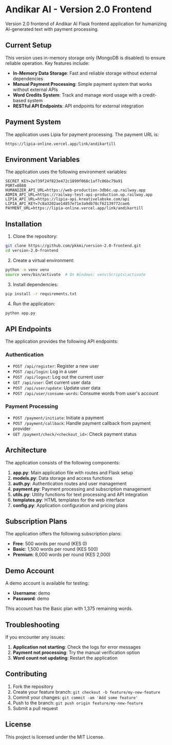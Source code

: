 # Andikar AI - Version 2.0 Frontend

Version 2.0 frontend of Andikar AI Flask frontend application for humanizing AI-generated text with payment processing.

## Current Setup

This version uses in-memory storage only (MongoDB is disabled) to ensure reliable operation. Key features include:

- **In-Memory Data Storage**: Fast and reliable storage without external dependencies
- **Manual Payment Processing**: Simple payment system that works without external APIs
- **Word Credits System**: Track and manage word usage with a credit-based system
- **RESTful API Endpoints**: API endpoints for external integration

## Payment System

The application uses Lipia for payment processing. The payment URL is:

```
https://lipia-online.vercel.app/link/andikartill
```

## Environment Variables

The application uses the following environment variables:

```
SECRET_KEY=2e739f24f823e472c1899f068c1af7c06bc79a91
PORT=8080
HUMANIZER_API_URL=https://web-production-3db6c.up.railway.app
ADMIN_API_URL=https://railway-test-api-production.up.railway.app
LIPIA_API_URL=https://lipia-api.kreativelabske.com/api
LIPIA_API_KEY=7c8a3202ae14857e71e3a9db78cf62139772cae6
PAYMENT_URL=https://lipia-online.vercel.app/link/andikartill
```

## Installation

1. Clone the repository:
```bash
git clone https://github.com/pkkmi/version-2.0-frontend.git
cd version-2.0-frontend
```

2. Create a virtual environment:
```bash
python -m venv venv
source venv/bin/activate  # On Windows: venv\Scripts\activate
```

3. Install dependencies:
```bash
pip install -r requirements.txt
```

4. Run the application:
```bash
python app.py
```

## API Endpoints

The application provides the following API endpoints:

### Authentication

- `POST /api/register`: Register a new user
- `POST /api/login`: Log in a user
- `POST /api/logout`: Log out the current user
- `GET /api/user`: Get current user data
- `POST /api/user/update`: Update user data
- `POST /api/user/consume-words`: Consume words from user's account

### Payment Processing

- `POST /payment/initiate`: Initiate a payment
- `POST /payment/callback`: Handle payment callback from payment provider
- `GET /payment/check/<checkout_id>`: Check payment status

## Architecture

The application consists of the following components:

1. **app.py**: Main application file with routes and Flask setup
2. **models.py**: Data storage and access functions
3. **auth.py**: Authentication routes and user management
4. **payment.py**: Payment processing and subscription management
5. **utils.py**: Utility functions for text processing and API integration
6. **templates.py**: HTML templates for the web interface
7. **config.py**: Application configuration and pricing plans

## Subscription Plans

The application offers the following subscription plans:

- **Free**: 500 words per round (KES 0)
- **Basic**: 1,500 words per round (KES 500)
- **Premium**: 8,000 words per round (KES 2,000)

## Demo Account

A demo account is available for testing:

- **Username**: demo
- **Password**: demo

This account has the Basic plan with 1,375 remaining words.

## Troubleshooting

If you encounter any issues:

1. **Application not starting**: Check the logs for error messages
2. **Payment not processing**: Try the manual verification option
3. **Word count not updating**: Restart the application

## Contributing

1. Fork the repository
2. Create your feature branch: `git checkout -b feature/my-new-feature`
3. Commit your changes: `git commit -am 'Add some feature'`
4. Push to the branch: `git push origin feature/my-new-feature`
5. Submit a pull request

## License

This project is licensed under the MIT License.
